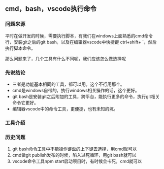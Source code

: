 ## cmd，bash，vscode执行命令

### 问题来源

平时在做开发的时候，需要执行脚本，有我们在windows上面熟悉的cmd命令行，安装git之后的git bash，以及在编辑器vscode中快捷键 ctrl+shift+ `，然后执行脚本命令。

那么问题来了，几个工具有什么不同呢，我们应该怎么做选择呢



### 先说结论

- 三者是功能基本相同的工具，都可以用，这个不行用那个。
- cmd是windows自带的，执行windows相关操作的话，这个更好。
- git bash是安装git之后附加的工具，跨平台，能执行更多的命令，执行git相关命令它更好。
- 编辑器vscode中的命令工具，更便捷，也有未知的坑。



### 工具介绍





### 历史问题

1. git bash命令工具中不能操作键盘的上下键去选择，用cmd就可以
2. cmd做git publish发布的时候，陷入过死循环，用git bash就可以
3. vscode命令工具npm start启动项目时，有时候会卡死，cmd就可以